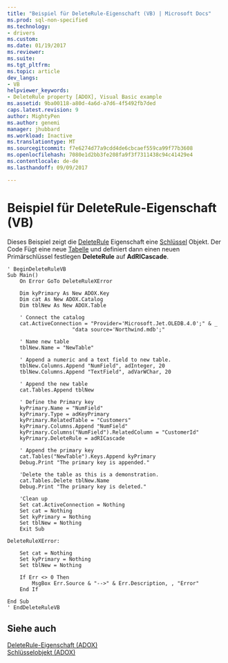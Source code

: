 ```yaml
---
title: "Beispiel für DeleteRule-Eigenschaft (VB) | Microsoft Docs"
ms.prod: sql-non-specified
ms.technology:
- drivers
ms.custom: 
ms.date: 01/19/2017
ms.reviewer: 
ms.suite: 
ms.tgt_pltfrm: 
ms.topic: article
dev_langs:
- VB
helpviewer_keywords:
- DeleteRule property [ADOX], Visual Basic example
ms.assetid: 9ba00118-a80d-4a6d-a7d6-4f5492fb7ded
caps.latest.revision: 9
author: MightyPen
ms.author: genemi
manager: jhubbard
ms.workload: Inactive
ms.translationtype: MT
ms.sourcegitcommit: f7e6274d77a9cdd4de6cbcaef559ca99f77b3608
ms.openlocfilehash: 7080e1d2bb3fe208fa9f3f7311438c94c41429e4
ms.contentlocale: de-de
ms.lasthandoff: 09/09/2017

---
```

# <a name="deleterule-property-example-vb"></a>Beispiel für DeleteRule-Eigenschaft (VB)
Dieses Beispiel zeigt die [DeleteRule](../../../ado/reference/adox-api/deleterule-property-adox.md) Eigenschaft eine [Schlüssel](../../../ado/reference/adox-api/key-object-adox.md) Objekt. Der Code Fügt eine neue [Tabelle](../../../ado/reference/adox-api/table-object-adox.md) und definiert dann einen neuen Primärschlüssel festlegen **DeleteRule** auf **AdRICascade**.  
  
```  
' BeginDeleteRuleVB  
Sub Main()  
    On Error GoTo DeleteRuleXError  
  
    Dim kyPrimary As New ADOX.Key  
    Dim cat As New ADOX.Catalog  
    Dim tblNew As New ADOX.Table  
  
    ' Connect the catalog  
    cat.ActiveConnection = "Provider='Microsoft.Jet.OLEDB.4.0';" & _  
                     "data source='Northwind.mdb';"  
  
    ' Name new table  
    tblNew.Name = "NewTable"  
  
    ' Append a numeric and a text field to new table.  
    tblNew.Columns.Append "NumField", adInteger, 20  
    tblNew.Columns.Append "TextField", adVarWChar, 20  
  
    ' Append the new table  
    cat.Tables.Append tblNew  
  
    ' Define the Primary key  
    kyPrimary.Name = "NumField"  
    kyPrimary.Type = adKeyPrimary  
    kyPrimary.RelatedTable = "Customers"  
    kyPrimary.Columns.Append "NumField"  
    kyPrimary.Columns("NumField").RelatedColumn = "CustomerId"  
    kyPrimary.DeleteRule = adRICascade  
  
    ' Append the primary key  
    cat.Tables("NewTable").Keys.Append kyPrimary  
    Debug.Print "The primary key is appended."  
  
    'Delete the table as this is a demonstration.  
    cat.Tables.Delete tblNew.Name  
    Debug.Print "The primary key is deleted."  
  
    'Clean up  
    Set cat.ActiveConnection = Nothing  
    Set cat = Nothing  
    Set kyPrimary = Nothing  
    Set tblNew = Nothing  
    Exit Sub  
  
DeleteRuleXError:  
  
    Set cat = Nothing  
    Set kyPrimary = Nothing  
    Set tblNew = Nothing  
  
    If Err <> 0 Then  
        MsgBox Err.Source & "-->" & Err.Description, , "Error"  
    End If  
  
End Sub  
' EndDeleteRuleVB  
```  
  
## <a name="see-also"></a>Siehe auch  
 [DeleteRule-Eigenschaft (ADOX)](../../../ado/reference/adox-api/deleterule-property-adox.md)   
 [Schlüsselobjekt (ADOX)](../../../ado/reference/adox-api/key-object-adox.md)

